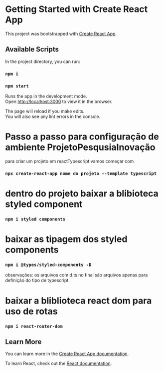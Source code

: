 # Getting Started with Create React App

This project was bootstrapped with [Create React App](https://github.com/facebook/create-react-app).

## Available Scripts

In the project directory, you can run:

### `npm i`

### `npm start`

Runs the app in the development mode.\
Open [http://localhost:3000](http://localhost:3000) to view it in the browser.

The page will reload if you make edits.\
You will also see any lint errors in the console.

# Passo a passo para configuração de ambiente ProjetoPesqusiaInovação

para criar um projeto em reactTypescript vamos começar com

### `npx create-react-app nome do projeto --template typescript`

# dentro do projeto baixar a blibioteca styled component

### `npm i styled components`

# baixar as tipagem dos styled components

### `npm i @types/styled-components -D`

observações: os arquivos com d.ts no final são arquivos apenas para definição do tipo de typescript

# baixar a bliblioteca react dom para uso de rotas 

### `npm i react-router-dom`

## Learn More

You can learn more in the [Create React App documentation](https://facebook.github.io/create-react-app/docs/getting-started).

To learn React, check out the [React documentation](https://reactjs.org/).
